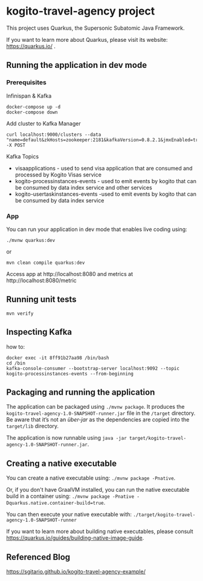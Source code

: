 # kogito-travel-agency project

This project uses Quarkus, the Supersonic Subatomic Java Framework.

If you want to learn more about Quarkus, please visit its website: https://quarkus.io/ .

## Running the application in dev mode

### Prerequisites
Infinispan & Kafka
```
docker-compose up -d
docker-compose down
```

Add cluster to Kafka Manager
```
curl localhost:9000/clusters --data "name=default&zkHosts=zookeeper:2181&kafkaVersion=0.8.2.1&jmxEnabled=true&jmxUser=&jmxPass=&pollConsumers=true&activeOffsetCacheEnabled=true&tuning.brokerViewUpdatePeriodSeconds=30&tuning.clusterManagerThreadPoolSize=2&tuning.clusterManagerThreadPoolQueueSize=100&tuning.kafkaCommandThreadPoolSize=2&tuning.kafkaCommandThreadPoolQueueSize=100&tuning.logkafkaCommandThreadPoolSize=2&tuning.logkafkaCommandThreadPoolQueueSize=100&tuning.logkafkaUpdatePeriodSeconds=30&tuning.partitionOffsetCacheTimeoutSecs=5&tuning.brokerViewThreadPoolSize=4&tuning.brokerViewThreadPoolQueueSize=1000&tuning.offsetCacheThreadPoolSize=4&tuning.offsetCacheThreadPoolQueueSize=1000&tuning.kafkaAdminClientThreadPoolSize=4&tuning.kafkaAdminClientThreadPoolQueueSize=1000&tuning.kafkaManagedOffsetMetadataCheckMillis=30000&tuning.kafkaManagedOffsetGroupCacheSize=1000000&tuning.kafkaManagedOffsetGroupExpireDays=7&securityProtocol=PLAINTEXT&saslMechanism=DEFAULT" -X POST
```

Kafka Topics
* visaapplications - used to send visa application that are consumed and processed by Kogito Visas service
* kogito-processinstances-events - used to emit events by kogito that can be consumed by data index service and other services
* kogito-usertaskinstances-events -used to emit events by kogito that can be consumed by data index service



### App
You can run your application in dev mode that enables live coding using:
```
./mvnw quarkus:dev
```

or
```
mvn clean compile quarkus:dev
```

Access app at http://localhost:8080 and metrics at http://localhost:8080/metric

## Running unit tests

```
mvn verify
```

## Inspecting Kafka
how to:
```
docker exec -it 8ff91b27aa98 /bin/bash
cd /bin
kafka-console-consumer --bootstrap-server localhost:9092 --topic kogito-processinstances-events --from-beginning
```
## Packaging and running the application

The application can be packaged using `./mvnw package`.
It produces the `kogito-travel-agency-1.0-SNAPSHOT-runner.jar` file in the `/target` directory.
Be aware that it’s not an _über-jar_ as the dependencies are copied into the `target/lib` directory.

The application is now runnable using `java -jar target/kogito-travel-agency-1.0-SNAPSHOT-runner.jar`.

## Creating a native executable

You can create a native executable using: `./mvnw package -Pnative`.

Or, if you don't have GraalVM installed, you can run the native executable build in a container using: `./mvnw package -Pnative -Dquarkus.native.container-build=true`.

You can then execute your native executable with: `./target/kogito-travel-agency-1.0-SNAPSHOT-runner`

If you want to learn more about building native executables, please consult https://quarkus.io/guides/building-native-image-guide.

## Referenced Blog
https://sgitario.github.io/kogito-travel-agency-example/
